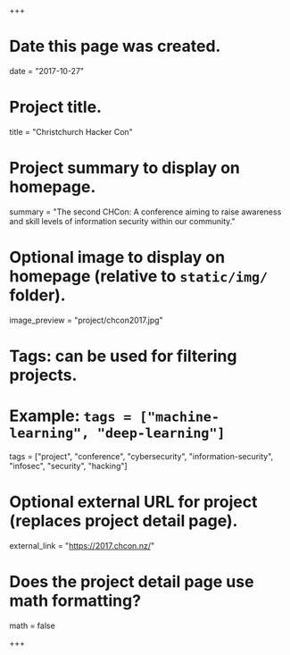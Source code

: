 +++
# Date this page was created.
date = "2017-10-27"

# Project title.
title = "Christchurch Hacker Con"

# Project summary to display on homepage.
summary = "The second CHCon: A conference aiming to raise awareness and skill levels of information security within our community."

# Optional image to display on homepage (relative to `static/img/` folder).
image_preview = "project/chcon2017.jpg"

# Tags: can be used for filtering projects.
# Example: `tags = ["machine-learning", "deep-learning"]`
tags = ["project", "conference", "cybersecurity", "information-security", "infosec", "security", "hacking"]

# Optional external URL for project (replaces project detail page).
external_link = "https://2017.chcon.nz/"

# Does the project detail page use math formatting?
math = false

+++
